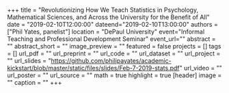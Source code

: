 +++
title = "Revolutionizing How We Teach Statistics in Psychology, Mathematical Sciences, and Across the University for the Benefit of All"
date = "2019-02-10T12:00:00"
dateend="2019-02-10T13:00:00"
authors = ["Phil Yates, panelist"]
location = "DePaul University"
event="Informal Teaching and Professional Development Seminar"
event_url=""
abstract = ""
abstract_short = ""
image_preview = ""
featured = false
projects = []
tags = []
url_pdf = ""
url_preprint = ""
url_code = ""
url_dataset = ""
url_project = ""
url_slides = "https://github.com/philipayates/academic-kickstart/blob/master/static/files/slides/Feb-7-2019-stats.pdf"
url_video = ""
url_poster = ""
url_source = ""
math = true
highlight = true
[header]
image = ""
caption = ""
+++
